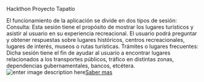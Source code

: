 Hackthon Proyecto Tapatío

El funcionamiento de la aplicación se divide en dos tipos de sesión: 
Consulta: Esta sesión tiene el propósito de mostrar los lugares turísticos y asistir al usuario en su experiencia recreacional. El usuario podrá preguntar y obtener respuestas sobre lugares históricos, centros recreacionales, lugares de interés, museos o rutas turísticas. 
Trámites o lugares frecuentes: Dicha sesión tiene el fin de ayudar al usuario a encontrar lugares relacionados a los transportes públicos, tráfico en distintas zonas, dependencias gubernamentales, bancos, etcétera. 
![enter image description here](https://s3-us-west-2.amazonaws.com/assets.app.retomexico.org/3df40462-90c5-4eeb-a159-1c52a1d8495a_Si%20tienes%20un%20demo%20en%20otro%20formato%20s%C3%BAbelo%20aqu%C3%AD,%20si%20no%20lo%20tienes%20puedes%20dejarlo%20en%20blanco.jpg)[Saber mas 
](https://javierflo88.github.io/hackthon/)
